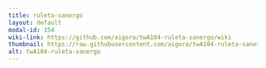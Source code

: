 ```yaml
---
title: ruleta-sanergo
layout: default
modal-id: 154
wiki-link: https://github.com/aigora/twA104-ruleta-sanergo/wiki
thumbnail: https://raw.githubusercontent.com/aigora/twA104-ruleta-sanergo/master/logo.png.png
alt: twA104-ruleta-sanergo
---
```

